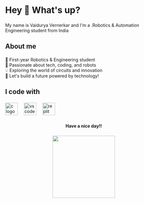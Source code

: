 <h1 align="left">Hey 👋 What's up?</h1>

###

<p align="left">My name is Vaidurya Vernerkar and I'm a .Robotics & Automation Engineering student from India</p>

###

<h2 align="left">About me</h2>

###

<p align="left">🤖 First-year Robotics & Engineering student<br>🚀 Passionate about tech, coding, and robots<br>💡 Exploring the world of circuits and innovation<br>🌟 Let's build a future powered by technology!</p>

###

<h2 align="left">I code with</h2>

###

<div align="left">
  <img src="https://cdn.jsdelivr.net/gh/devicons/devicon/icons/c/c-original.svg" height="40" alt="c logo"  />
  <img width="12" />
  <img src="https://cdn.jsdelivr.net/gh/devicons/devicon/icons/vscode/vscode-original.svg" height="40" alt="vscode logo"  />
  <img width="12" />
  <img src="https://cdn.simpleicons.org/replit/F26207" height="40" alt="replit logo"  />
</div>

###

<h4 align="center">Have a nice day!!</h4>

###

<div align="center">
  <img height="200" src="https://media1.giphy.com/media/5k5vZwRFZR5aZeniqb/giphy.gif?cid=6c09b952phwd9t0jrlewkqzgnpj88emvcl998ivzkokkrb1o&ep=v1_gifs_search&rid=giphy.gif&ct=g"  />
</div>

###
